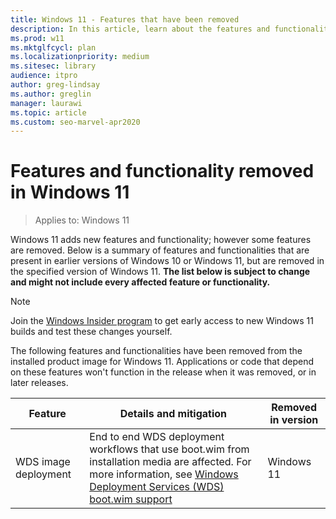 ```yaml
---
title: Windows 11 - Features that have been removed
description: In this article, learn about the features and functionality that has been removed or replaced in Windows 11.
ms.prod: w11
ms.mktglfcycl: plan
ms.localizationpriority: medium
ms.sitesec: library
audience: itpro
author: greg-lindsay
ms.author: greglin
manager: laurawi
ms.topic: article
ms.custom: seo-marvel-apr2020
---
```


# Features and functionality removed in Windows 11

> Applies to: Windows 11

Windows 11 adds new features and functionality; however some features are removed. Below is a summary of features and functionalities that are present in earlier versions of Windows 10 or Windows 11, but are removed in the specified version of Windows 11. **The list below is subject to change and might not include every affected feature or functionality.** 

> [!NOTE]
> Join the [Windows Insider program](https://insider.windows.com) to get early access to new Windows 11 builds and test these changes yourself.

The following features and functionalities have been removed from the installed product image for Windows 11. Applications or code that depend on these features won't function in the release when it was removed, or in later releases.

|Feature    |  Details and mitigation  | Removed in version |
| ----------- | --------------------- | ------ |
| WDS image deployment | End to end WDS deployment workflows that use boot.wim from installation media are affected. For more information, see [Windows Deployment Services (WDS) boot.wim support](../wds-boot-support.md) | Windows 11 |

